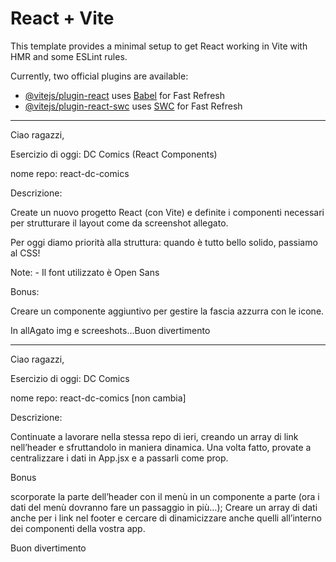 # React + Vite

This template provides a minimal setup to get React working in Vite with HMR and some ESLint rules.

Currently, two official plugins are available:

- [@vitejs/plugin-react](https://github.com/vitejs/vite-plugin-react/blob/main/packages/plugin-react/README.md) uses [Babel](https://babeljs.io/) for Fast Refresh
- [@vitejs/plugin-react-swc](https://github.com/vitejs/vite-plugin-react-swc) uses [SWC](https://swc.rs/) for Fast Refresh



---------------------------------------------------------------------------------------------------------------------------------------------------

Ciao ragazzi,

Esercizio di oggi: DC Comics (React Components)
 
nome repo: react-dc-comics

Descrizione:

Create un nuovo progetto React (con Vite) e definite i componenti necessari per strutturare il layout come da screenshot allegato.

Per oggi diamo priorità alla struttura: quando è tutto bello solido, passiamo al CSS!

Note: - Il font utilizzato è Open Sans

Bonus:

Creare un componente aggiuntivo per gestire la fascia azzurra con le icone.

In allAgato img e screeshots…Buon divertimento


---------------------------------------------------------------------------------------------------------------------------------------------------

Ciao ragazzi,

Esercizio di oggi: DC Comics

nome repo: react-dc-comics [non cambia]

Descrizione:

Continuate a lavorare nella stessa repo di ieri, creando un array di link nell’header e sfruttandolo in maniera dinamica.
Una volta fatto, provate a centralizzare i dati in App.jsx e a passarli come prop.

Bonus

scorporate la parte dell’header con il menù in un componente a parte (ora i dati del menù dovranno fare un passaggio in più…);
Creare un array di dati anche per i link nel footer e cercare di dinamicizzare anche quelli all’interno dei componenti della vostra app.

Buon divertimento
